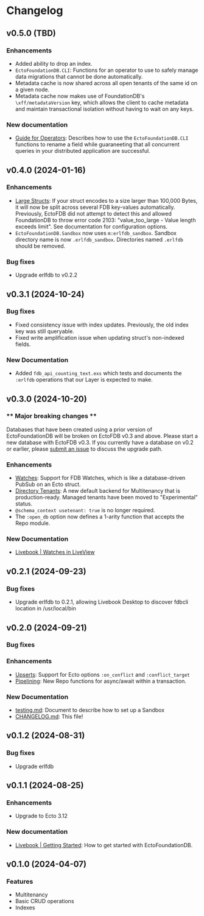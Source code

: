 # Changelog

## v0.5.0 (TBD)

### Enhancements

* Added ability to drop an index.
* `EctoFoundationDB.CLI`: Functions for an operator to use to safely manage
data migrations that cannot be done automatically.
* Metadata cache is now shared across all open tenants of the same id on a
given node.
* Metadata cache now makes use of FoundationDB's `\xff/metadataVersion` key,
which allows the client to cache metadata and maintain transactional isolation
without having to wait on any keys.

### New documentation

* [Guide for Operators](operators_mamnual.html): Describes how to use the `EctoFoundationDB.CLI` functions to rename a field while guaraneeting that all
concurrent queries in your distributed application are successful.

## v0.4.0 (2024-01-16)

### Enhancements

* [Large Structs](Ecto.Adapters.FoundationDB.html#module-advanced-options): If your struct encodes to a size larger than 100,000 Bytes, it will now be split across several FDB key-values automatically.
  Previously, EctoFDB did not attempt to detect this and allowed FoundationDB to throw error code 2103: "value_too_large - Value length exceeds limit".
  See documentation for configuration options.
* `EctoFoundationDB.Sandbox` now uses `m:erlfdb_sandbox`. Sandbox directory name is now `.erlfdb_sandbox`. Directories named `.erlfdb` should be removed.

### Bug fixes

* Upgrade erlfdb to v0.2.2

## v0.3.1 (2024-10-24)

### Bug fixes

* Fixed consistency issue with index updates. Previously, the old index key was still queryable.
* Fixed write amplification issue when updating struct's non-indexed fields.

### New Documentation

* Added `fdb_api_counting_text.exs` which tests and documents the `:erlfdb` operations that our Layer is expected to make.

## v0.3.0 (2024-10-20)

### \*\* Major breaking changes \*\*

Databases that have been created using a prior version of EctoFoundationDB will be broken on
EctoFDB v0.3 and above. Please start a new database with EctoFDB v0.3. If you currently have
a database on v0.2 or earlier, please [submit an issue](https://github.com/foundationdb-beam/ecto_foundationdb/issues)
to discuss the upgrade path.

### Enhancements

* [Watches](Ecto.Adapters.FoundationDB.html#module-watches): Support for FDB Watches, which is like a database-driven PubSub on an Ecto struct.
* [Directory Tenants](EctoFoundationDB.Tenant.html): A new default backend for Multitenancy that is production-ready. Managed tenants have been moved to "Experimental" status.
* `@schema_context usetenant: true` is no longer required.
* The `:open_db` option now defines a 1-arity function that accepts the Repo module.

### New Documentation

* [Livebook | Watches in LiveView](watches.livemd)

## v0.2.1 (2024-09-23)

### Bug fixes

  * Upgrade erlfdb to 0.2.1, allowing Livebook Desktop to discover fdbcli location in /usr/local/bin

## v0.2.0 (2024-09-21)

### Bug fixes

### Enhancements

  * [Upserts](Ecto.Adapters.FoundationDB.html#module-upserts): Support for Ecto options `:on_conflict` and `:conflict_target`
  * [Pipelining](Ecto.Adapters.FoundationDB.html#module-pipelining): New Repo functions for async/await within a transaction.

### New Documentation

  * [testing.md](testing.html): Document to describe how to set up a Sandbox
  * [CHANGELOG.md](changelog.html): This file!

## v0.1.2 (2024-08-31)

### Bug fixes

* Upgrade erlfdb

## v0.1.1 (2024-08-25)

### Enhancements

* Upgrade to Ecto 3.12

### New documentation

* [Livebook | Getting Started](introduction.livemd): How to get started with EctoFoundationDB.

## v0.1.0 (2024-04-07)

### Features

* Multitenancy
* Basic CRUD operations
* Indexes
